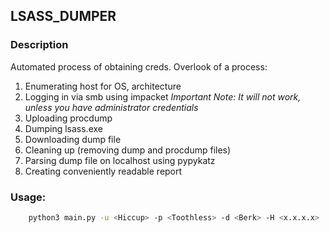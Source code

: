 ## LSASS_DUMPER

### Description
Automated process of obtaining creds.
Overlook of a process:
  1. Enumerating host for OS, architecture
  2. Logging in via smb using impacket
  *Important Note: It will not work, unless you have administrator credentials*
  3. Uploading procdump
  4. Dumping lsass.exe
  5. Downloading dump file
  6. Cleaning up (removing dump and procdump files)
  7. Parsing dump file on localhost using pypykatz
  8. Creating conveniently readable report

### Usage:
```bash
    python3 main.py -u <Hiccup> -p <Toothless> -d <Berk> -H <x.x.x.x>
```
